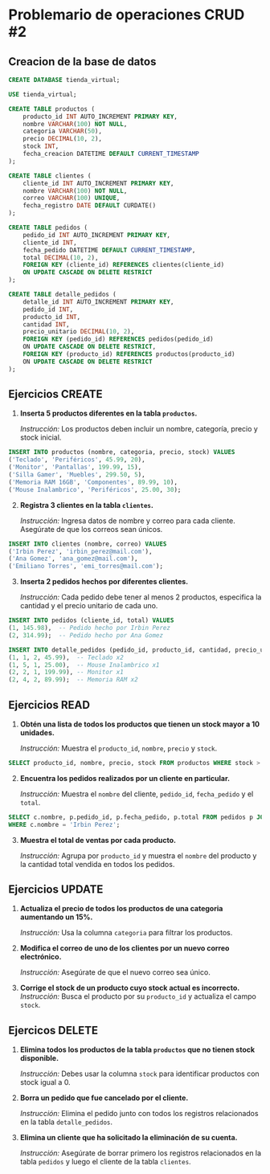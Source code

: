 # Problemario de operaciones CRUD #2

## Creacion de la base de datos

```sql
CREATE DATABASE tienda_virtual;

USE tienda_virtual;

CREATE TABLE productos (
    producto_id INT AUTO_INCREMENT PRIMARY KEY,
    nombre VARCHAR(100) NOT NULL,
    categoria VARCHAR(50),
    precio DECIMAL(10, 2),
    stock INT,
    fecha_creacion DATETIME DEFAULT CURRENT_TIMESTAMP
);

CREATE TABLE clientes (
    cliente_id INT AUTO_INCREMENT PRIMARY KEY,
    nombre VARCHAR(100) NOT NULL,
    correo VARCHAR(100) UNIQUE,
    fecha_registro DATE DEFAULT CURDATE()
);

CREATE TABLE pedidos (
    pedido_id INT AUTO_INCREMENT PRIMARY KEY,
    cliente_id INT,
    fecha_pedido DATETIME DEFAULT CURRENT_TIMESTAMP,
    total DECIMAL(10, 2),
    FOREIGN KEY (cliente_id) REFERENCES clientes(cliente_id)
    ON UPDATE CASCADE ON DELETE RESTRICT
);

CREATE TABLE detalle_pedidos (
    detalle_id INT AUTO_INCREMENT PRIMARY KEY,
    pedido_id INT,
    producto_id INT,
    cantidad INT,
    precio_unitario DECIMAL(10, 2),
    FOREIGN KEY (pedido_id) REFERENCES pedidos(pedido_id)
    ON UPDATE CASCADE ON DELETE RESTRICT,
    FOREIGN KEY (producto_id) REFERENCES productos(producto_id)
    ON UPDATE CASCADE ON DELETE RESTRICT
);


```

## Ejercicios CREATE

1. **Inserta 5 productos diferentes en la tabla `productos`.**  
   
   *Instrucción:* Los productos deben incluir un nombre, categoría, precio y stock inicial.
```sql
INSERT INTO productos (nombre, categoria, precio, stock) VALUES 
('Teclado', 'Periféricos', 45.99, 20),
('Monitor', 'Pantallas', 199.99, 15),
('Silla Gamer', 'Muebles', 299.50, 5),
('Memoria RAM 16GB', 'Componentes', 89.99, 10),
('Mouse Inalambrico', 'Periféricos', 25.00, 30);
```
2. **Registra 3 clientes en la tabla `clientes`.**  
   
   *Instrucción:* Ingresa datos de nombre y correo para cada cliente. Asegúrate de que los correos sean únicos.
```sql
INSERT INTO clientes (nombre, correo) VALUES
('Irbin Perez', 'irbin_perez@mail.com'),
('Ana Gomez', 'ana_gomez@mail.com'),
('Emiliano Torres', 'emi_torres@mail.com');
```
3. **Inserta 2 pedidos hechos por diferentes clientes.**  
   
   *Instrucción:* Cada pedido debe tener al menos 2 productos, especifica la cantidad y el precio unitario de cada uno.
```sql
INSERT INTO pedidos (cliente_id, total) VALUES 
(1, 145.98),  -- Pedido hecho por Irbin Perez
(2, 314.99);  -- Pedido hecho por Ana Gomez

INSERT INTO detalle_pedidos (pedido_id, producto_id, cantidad, precio_unitario) VALUES 
(1, 1, 2, 45.99),  -- Teclado x2
(1, 5, 1, 25.00),  -- Mouse Inalambrico x1
(2, 2, 1, 199.99), -- Monitor x1
(2, 4, 2, 89.99);  -- Memoria RAM x2
```
## Ejercicios READ

1. **Obtén una lista de todos los productos que tienen un stock mayor a 10 unidades.**  
   
   *Instrucción:* Muestra el `producto_id`, `nombre`, `precio` y `stock`.
```sql
SELECT producto_id, nombre, precio, stock FROM productos WHERE stock > 10;
```
2. **Encuentra los pedidos realizados por un cliente en particular.** 
   
   *Instrucción:* Muestra el `nombre` del cliente, `pedido_id`, `fecha_pedido` y el `total`.
```sql
SELECT c.nombre, p.pedido_id, p.fecha_pedido, p.total FROM pedidos p JOIN clientes c ON p.cliente_id = c.cliente_id
WHERE c.nombre = 'Irbin Perez';
```
3. **Muestra el total de ventas por cada producto.**  
   
   *Instrucción:* Agrupa por `producto_id` y muestra el `nombre` del producto y la cantidad total vendida en todos los pedidos.

## Ejercicios UPDATE

1. **Actualiza el precio de todos los productos de una categoria aumentando un 15%.**  
   
   *Instrucción:* Usa la columna `categoria` para filtrar los productos.

2. **Modifica el correo de uno de los clientes por un nuevo correo electrónico.**
   
   *Instrucción:* Asegúrate de que el nuevo correo sea único.

3. **Corrige el stock de un producto cuyo stock actual es incorrecto.** 
   *Instrucción:* Busca el producto por su `producto_id` y actualiza el campo `stock`.

## Ejercicos DELETE

1. **Elimina todos los productos de la tabla `productos` que no tienen stock disponible.** 
   
   *Instrucción:* Debes usar la columna `stock` para identificar productos con stock igual a 0.

2. **Borra un pedido que fue cancelado por el cliente.** 
   
   *Instrucción:* Elimina el pedido junto con todos los registros relacionados en la tabla `detalle_pedidos`.

3. **Elimina un cliente que ha solicitado la eliminación de su cuenta.**
   
   *Instrucción:* Asegúrate de borrar primero los registros relacionados en la tabla `pedidos` y luego el cliente de la tabla `clientes`.
